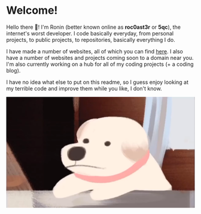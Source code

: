 # Welcome!
Hello there 👋! I'm Ronin (better known online as **roc0ast3r** or **5qc**), the internet's worst developer. I code basically everyday, from personal projects, to public projects, to repositories, basically everything I do.

I have made a number of websites, all of which you can find [here](https://5qc.github.io/website-list.txt). I also have a number of websites and projects coming soon to a domain near you. I'm also currently working on a hub for all of my coding projects (+ a coding blog).

I have no idea what else to put on this readme, so I guess enjoy looking at my terrible code and improve them while you like, I don't know.

![doggoo](assets/doggoo.png)
